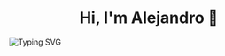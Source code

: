 <h1 align="center">Hi, I'm Alejandro 👋</h1>

<div style="display: block;
  margin-left: auto;
  margin-right: auto;>
<a href="https://git.io/typing-svg"><img src="https://readme-typing-svg.demolab.com?font=Fira+Code&weight=600&duration=3000&pause=300&color=E9BC02&center=true&multiline=true&random=false&width=435&height=58&lines=Full-stack+web+developer;Always+learning+new+things" alt="Typing SVG" /></a>
</div>
